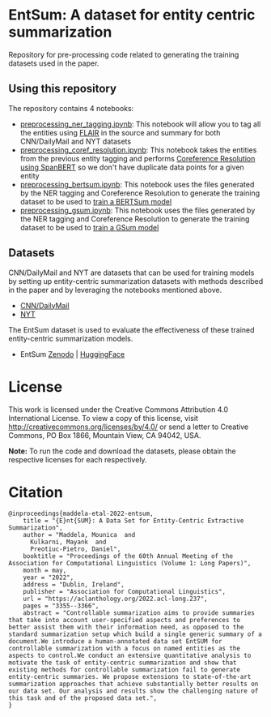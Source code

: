 # EntSum: A dataset for entity centric summarization
Repository for pre-processing code related to generating the training datasets used in the paper.

## Using this repository
The repository contains 4 notebooks:
- [preprocessing_ner_tagging.ipynb](https://bbgithub.dev.bloomberg.com/mkulkarni24/entsum/blob/master/notebooks/preprocessing_ner_tagging.ipynb): This notebook will allow you to tag all the entities using [FLAIR](https://github.com/flairNLP/flair) in the source and summary for both CNN/DailyMail and NYT datasets
- [preprocessing_coref_resolution.ipynb](https://bbgithub.dev.bloomberg.com/mkulkarni24/entsum/blob/master/notebooks/preprocessing_coref_resolution.ipynb): This notebook takes the entities from the previous entity tagging and performs [Coreference Resolution using SpanBERT](https://github.com/mandarjoshi90/coref) so we don't have duplicate data points for a given entity
- [preprocessing_bertsum.ipynb](https://bbgithub.dev.bloomberg.com/mkulkarni24/entsum/blob/master/notebooks/preprocessing_bertsum.ipynb): This notebook uses the files generated by the NER tagging and Coreference Resolution to generate the training dataset to be used to [train a BERTSum model](https://github.com/nlpyang/BertSum)
- [preprocessing_gsum.ipynb](https://bbgithub.dev.bloomberg.com/mkulkarni24/entsum/blob/master/notebooks/preprocessing_gsum.ipynb): This notebook uses the files generated by the NER tagging and Coreference Resolution to generate the training dataset to be used to [train a GSum model](https://github.com/neulab/guided_summarization)

## Datasets
CNN/DailyMail and NYT are datasets that can be used for training models by setting up entity-centric summarization datasets with methods described in the paper and by leveraging the notebooks mentioned above.

- [CNN/DailyMail](https://cs.nyu.edu/~kcho/DMQA/)
- [NYT](https://catalog.ldc.upenn.edu/LDC2008T19)

The EntSum dataset is used to evaluate the effectiveness of these trained entity-centric summarization models.
- EntSum [Zenodo](https://zenodo.org/record/6359875) | [HuggingFace](https://huggingface.co/datasets/bloomberg/entsum)

# License
This work is licensed under the Creative Commons Attribution 4.0 International License. To view a copy of this license, visit http://creativecommons.org/licenses/by/4.0/ or send a letter to Creative Commons, PO Box 1866, Mountain View, CA 94042, USA.

**Note:** To run the code and download the datasets, please obtain the respective licenses for each respectively.

# Citation
```
@inproceedings{maddela-etal-2022-entsum,
    title = "{E}nt{SUM}: A Data Set for Entity-Centric Extractive Summarization",
    author = "Maddela, Mounica  and
      Kulkarni, Mayank  and
      Preotiuc-Pietro, Daniel",
    booktitle = "Proceedings of the 60th Annual Meeting of the Association for Computational Linguistics (Volume 1: Long Papers)",
    month = may,
    year = "2022",
    address = "Dublin, Ireland",
    publisher = "Association for Computational Linguistics",
    url = "https://aclanthology.org/2022.acl-long.237",
    pages = "3355--3366",
    abstract = "Controllable summarization aims to provide summaries that take into account user-specified aspects and preferences to better assist them with their information need, as opposed to the standard summarization setup which build a single generic summary of a document.We introduce a human-annotated data set EntSUM for controllable summarization with a focus on named entities as the aspects to control.We conduct an extensive quantitative analysis to motivate the task of entity-centric summarization and show that existing methods for controllable summarization fail to generate entity-centric summaries. We propose extensions to state-of-the-art summarization approaches that achieve substantially better results on our data set. Our analysis and results show the challenging nature of this task and of the proposed data set.",
}
```
